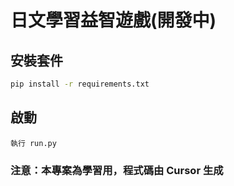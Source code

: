# 日文學習益智遊戲(開發中)

## 安裝套件

```bash
pip install -r requirements.txt
```

## 啟動

```
執行 run.py
```

### 注意：本專案為學習用，程式碼由 Cursor 生成